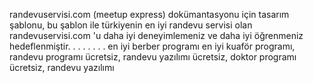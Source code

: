 randevuservisi.com (meetup express) dokümantasyonu için tasarım şablonu, bu şablon ile türkiyenin en iyi randevu servisi olan randevuservisi.com 'u daha iyi deneyimlemeniz ve daha iyi öğrenmeniz hedeflenmiştir.
.
.
.
.
.
.
.
en iyi berber programı en iyi kuaför programı, randevu programı ücretsiz, randevu yazılımı ücretsiz, doktor programı ücretsiz, randevu yazılımı
